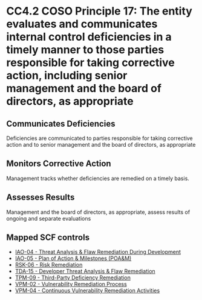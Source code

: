 # CC4.2 COSO Principle 17: The entity evaluates and communicates internal control deficiencies in a timely manner to those parties responsible for taking corrective action, including senior management and the board of directors, as appropriate
## Communicates Deficiencies
Deficiencies are communicated to parties responsible for taking corrective action and to senior management and the board of directors, as appropriate
## Monitors Corrective Action
Management tracks whether deficiencies are remedied on a timely basis.
## Assesses Results
Management and the board of directors, as appropriate, assess results of ongoing and separate evaluations
## Mapped SCF controls
- [IAO-04 - Threat Analysis & Flaw Remediation During Development](../scf/iao-04-threatanalysis&flawremediationduringdevelopment.md)
- [IAO-05 - Plan of Action & Milestones (POA&M)](../scf/iao-05-planofaction&milestones(poa&m).md)
- [RSK-06 - Risk Remediation](../scf/rsk-06-riskremediation.md)
- [TDA-15 - Developer Threat Analysis & Flaw Remediation](../scf/tda-15-developerthreatanalysis&flawremediation.md)
- [TPM-09 - Third-Party Deficiency Remediation](../scf/tpm-09-third-partydeficiencyremediation.md)
- [VPM-02 - Vulnerability Remediation Process](../scf/vpm-02-vulnerabilityremediationprocess.md)
- [VPM-04 - Continuous Vulnerability Remediation Activities](../scf/vpm-04-continuousvulnerabilityremediationactivities.md)
